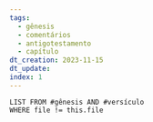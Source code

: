 ```yaml
---
tags:
  - gênesis
  - comentários
  - antigotestamento
  - capítulo
dt_creation: 2023-11-15
dt_update: 
index: 1
---
```



```dataview
LIST FROM #gênesis AND #versículo  
WHERE file != this.file
```